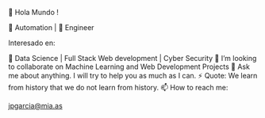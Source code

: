 👋 Hola Mundo ! 

🤖 Automation | 💙 Engineer

Interesado en:

🌱 Data Science | Full Stack Web development | Cyber Security
👯 I’m looking to collaborate on Machine Learning and Web Development Projects 
💬 Ask me about anything. I will try to help you as much as I can.
⚡ Quote: We learn from history that we do not learn from history.
📫 How to reach me:

jpgarcia@mia.as
